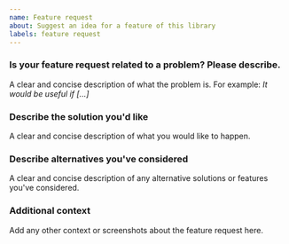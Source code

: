 ```yaml
---
name: Feature request
about: Suggest an idea for a feature of this library
labels: feature request
---
```


### Is your feature request related to a problem? Please describe.

A clear and concise description of what the problem is. For example: _It would be useful if [...]_

### Describe the solution you'd like

A clear and concise description of what you would like to happen.

### Describe alternatives you've considered

A clear and concise description of any alternative solutions or features you've considered.

### Additional context

Add any other context or screenshots about the feature request here.
